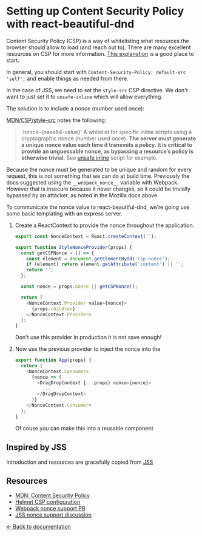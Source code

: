 # Setting up Content Security Policy with react-beautiful-dnd

Content Security Policy (CSP) is a way of whitelisting what resources the browser should allow to load (and reach out to). There are many excellent resources on CSP for more information. [This explanation](https://helmetjs.github.io/docs/csp/) is a good place to start.

In general, you should start with `Content-Security-Policy: default-src 'self';` and enable things as needed from there.

In the case of JSS, we need to set the `style-src` CSP directive. We don't want to just set it to `unsafe-inline` which will allow everything.

The solution is to include a _nonce_ (number used once):

[MDN/CSP/style-src](https://developer.mozilla.org/en-US/docs/Web/HTTP/Headers/Content-Security-Policy/style-src) notes the following:

> 'nonce-{base64-value}'
> A whitelist for specific inline scripts using a cryptographic nonce (number used once). **The server must generate a unique nonce value each time it transmits a policy. It is critical to provide an unguessable nonce, as bypassing a resource’s policy is otherwise trivial**. See [unsafe inline](https://developer.mozilla.org/en-US/docs/Web/HTTP/Headers/Content-Security-Policy/script-src#Unsafe_inline_script) script for example.

Because the nonce must be generated to be unique and random for every request, this is not something that we can do at build time. Previously the docs suggested using the `__webpack_nonce__` variable with Webpack. However that is insecure because it never changes, so it could be trivially bypassed by an attacker, as noted in the Mozilla docs above.

To communicate the nonce value to react-beautiful-dnd, we're going use some basic templating with an express server.

1.  Create a ReactContext to provide the nonce throughout the application.

    ```js
    export const NonceContext = React.createContext('');

    export function StyleNonceProvider(props) {
      const getCSPNonce = () => {
        const element = document.getElementById('csp-nonce');
        if (element) return element.getAttribute('content') || '';
        return '';
      };

      const nonce = props.nonce || getCSPNonce();

      return (
        <NonceContext.Provider value={nonce}>
          {props.children}
        </NonceContext.Provider>
      );
    }
    ```

    Don't use this provider in production it is not save enough!

1.  Now use the previous provider to inject the nonce into the <DragDropContext>

    ```js
    export function App(props) {
      return (
        <NonceContext.Consumer>
          {nonce => (
            <DragDropContext {...props} nonce={nonce}>
              ...
            </DragDropContext>
          )}
        </NonceContext.Consumer>
      );
    }
    ```

    Of couse you can make this into a reusable component

## Inspired by JSS

Introduction and resources are gracefully copied from [JSS](https://cssinjs.org/csp/)

## Resources

- [MDN: Content Security Policy](https://developer.mozilla.org/en-US/docs/Web/HTTP/CSP)
- [Helmet CSP configuration](https://helmetjs.github.io/docs/csp/)
- [Webpack nonce support PR](https://github.com/webpack/webpack/pull/3210)
- [JSS nonce support discussion](https://github.com/cssinjs/jss/issues/559)

[← Back to documentation](/README.md#documentation-)
